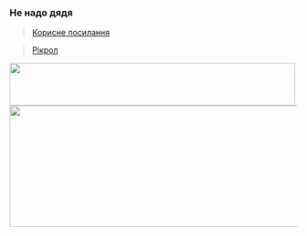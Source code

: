 ### Не надо дядя

> [Корисне посилання](https://www.youtube.com/watch?v=dQw4w9WgXcQ) 

> [Рікрол](https://beno.uk/random/cute_cat/) 


<img src="https://i.imgflip.com/64rgt9.jpg" width="500" height="75" />
<img src="https://i.imgur.com/m9iVhzq.jpeg"  width="903" height="213"/>
